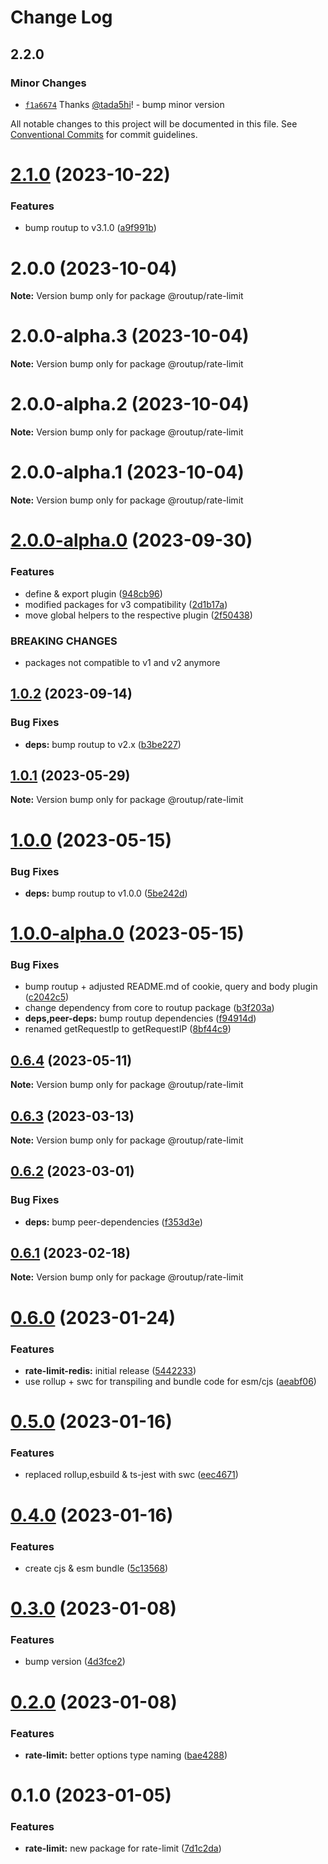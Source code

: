 # Change Log

## 2.2.0

### Minor Changes

- [`f1a6674`](https://github.com/routup/plugins/commit/f1a667403b032770bf2fe726ad85b3921d818245) Thanks [@tada5hi](https://github.com/tada5hi)! - bump minor version

All notable changes to this project will be documented in this file.
See [Conventional Commits](https://conventionalcommits.org) for commit guidelines.

# [2.1.0](https://github.com/Tada5hi/routup/compare/@routup/rate-limit@2.0.0...@routup/rate-limit@2.1.0) (2023-10-22)

### Features

- bump routup to v3.1.0 ([a9f991b](https://github.com/Tada5hi/routup/commit/a9f991b6a404e3b485d171fca21b7f3cf7e63ff5))

# 2.0.0 (2023-10-04)

**Note:** Version bump only for package @routup/rate-limit

# 2.0.0-alpha.3 (2023-10-04)

**Note:** Version bump only for package @routup/rate-limit

# 2.0.0-alpha.2 (2023-10-04)

**Note:** Version bump only for package @routup/rate-limit

# 2.0.0-alpha.1 (2023-10-04)

**Note:** Version bump only for package @routup/rate-limit

# [2.0.0-alpha.0](https://github.com/Tada5hi/routup/compare/@routup/rate-limit@1.0.2...@routup/rate-limit@2.0.0-alpha.0) (2023-09-30)

### Features

- define & export plugin ([948cb96](https://github.com/Tada5hi/routup/commit/948cb96621f5177aa4ac6db7f45292f5a38bac6d))
- modified packages for v3 compatibility ([2d1b17a](https://github.com/Tada5hi/routup/commit/2d1b17aed26b5b0951086813716feccf9739a93e))
- move global helpers to the respective plugin ([2f50438](https://github.com/Tada5hi/routup/commit/2f50438cea7a1e9d6d1573f5d21b9cf53361ee7c))

### BREAKING CHANGES

- packages not compatible to v1 and v2 anymore

## [1.0.2](https://github.com/Tada5hi/routup/compare/@routup/rate-limit@1.0.1...@routup/rate-limit@1.0.2) (2023-09-14)

### Bug Fixes

- **deps:** bump routup to v2.x ([b3be227](https://github.com/Tada5hi/routup/commit/b3be227595d589153162d5f6dd7efb7a548675d0))

## [1.0.1](https://github.com/Tada5hi/routup/compare/@routup/rate-limit@1.0.0...@routup/rate-limit@1.0.1) (2023-05-29)

**Note:** Version bump only for package @routup/rate-limit

# [1.0.0](https://github.com/Tada5hi/routup/compare/@routup/rate-limit@1.0.0-alpha.0...@routup/rate-limit@1.0.0) (2023-05-15)

### Bug Fixes

- **deps:** bump routup to v1.0.0 ([5be242d](https://github.com/Tada5hi/routup/commit/5be242d357918ca994b29236e285ea584a7a6ec8))

# [1.0.0-alpha.0](https://github.com/Tada5hi/routup/compare/@routup/rate-limit@0.6.4...@routup/rate-limit@1.0.0-alpha.0) (2023-05-15)

### Bug Fixes

- bump routup + adjusted README.md of cookie, query and body plugin ([c2042c5](https://github.com/Tada5hi/routup/commit/c2042c56e0ab64925a400e1b65177882d109f2c0))
- change dependency from core to routup package ([b3f203a](https://github.com/Tada5hi/routup/commit/b3f203ac1a07190db6913620e620d8b930681e74))
- **deps,peer-deps:** bump routup dependencies ([f94914d](https://github.com/Tada5hi/routup/commit/f94914d6926de73bed00c670e9447091e4144f35))
- renamed getRequestIp to getRequestIP ([8bf44c9](https://github.com/Tada5hi/routup/commit/8bf44c9de5bbbeaab03bbafd761f3ccd242487fe))

## [0.6.4](https://github.com/Tada5hi/routup/compare/@routup/rate-limit@0.6.3...@routup/rate-limit@0.6.4) (2023-05-11)

**Note:** Version bump only for package @routup/rate-limit

## [0.6.3](https://github.com/Tada5hi/routup/compare/@routup/rate-limit@0.6.2...@routup/rate-limit@0.6.3) (2023-03-13)

**Note:** Version bump only for package @routup/rate-limit

## [0.6.2](https://github.com/Tada5hi/routup/compare/@routup/rate-limit@0.6.1...@routup/rate-limit@0.6.2) (2023-03-01)

### Bug Fixes

- **deps:** bump peer-dependencies ([f353d3e](https://github.com/Tada5hi/routup/commit/f353d3e6e0c7f1752b66ba4c70302786e1216165))

## [0.6.1](https://github.com/Tada5hi/routup/compare/@routup/rate-limit@0.6.0...@routup/rate-limit@0.6.1) (2023-02-18)

**Note:** Version bump only for package @routup/rate-limit

# [0.6.0](https://github.com/Tada5hi/routup/compare/@routup/rate-limit@0.5.0...@routup/rate-limit@0.6.0) (2023-01-24)

### Features

- **rate-limit-redis:** initial release ([5442233](https://github.com/Tada5hi/routup/commit/5442233bfe9ff40419a0b281b934549bb6cc945d))
- use rollup + swc for transpiling and bundle code for esm/cjs ([aeabf06](https://github.com/Tada5hi/routup/commit/aeabf06d2372f315bdbe33546ea5dacb74ce6d9d))

# [0.5.0](https://github.com/Tada5hi/routup/compare/@routup/rate-limit@0.4.0...@routup/rate-limit@0.5.0) (2023-01-16)

### Features

- replaced rollup,esbuild & ts-jest with swc ([eec4671](https://github.com/Tada5hi/routup/commit/eec46710781894532b9be0b0b9d1b911f0c7e937))

# [0.4.0](https://github.com/Tada5hi/routup/compare/@routup/rate-limit@0.3.0...@routup/rate-limit@0.4.0) (2023-01-16)

### Features

- create cjs & esm bundle ([5c13568](https://github.com/Tada5hi/routup/commit/5c135687d9dc6e7c38905d8e742029064454ab43))

# [0.3.0](https://github.com/Tada5hi/routup/compare/@routup/rate-limit@0.2.0...@routup/rate-limit@0.3.0) (2023-01-08)

### Features

- bump version ([4d3fce2](https://github.com/Tada5hi/routup/commit/4d3fce2941ce56fa86dc789b81021fffb4a5424c))

# [0.2.0](https://github.com/Tada5hi/routup/compare/@routup/rate-limit@0.1.0...@routup/rate-limit@0.2.0) (2023-01-08)

### Features

- **rate-limit:** better options type naming ([bae4288](https://github.com/Tada5hi/routup/commit/bae4288aab78a9f600317f4a89dcf59740475c0b))

# 0.1.0 (2023-01-05)

### Features

- **rate-limit:** new package for rate-limit ([7d1c2da](https://github.com/Tada5hi/routup/commit/7d1c2dab5826f8bc1d251bef323e5bd93ebf3a77))
